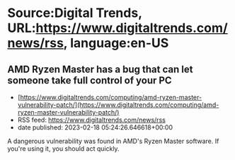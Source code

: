 # Source:Digital Trends, URL:https://www.digitaltrends.com/news/rss, language:en-US

## AMD Ryzen Master has a bug that can let someone take full control of your PC
 - [https://www.digitaltrends.com/computing/amd-ryzen-master-vulnerability-patch/](https://www.digitaltrends.com/computing/amd-ryzen-master-vulnerability-patch/)
 - RSS feed: https://www.digitaltrends.com/news/rss
 - date published: 2023-02-18 05:24:26.646618+00:00

A dangerous vulnerability was found in AMD's Ryzen Master software. If you're using it, you should act quickly.

